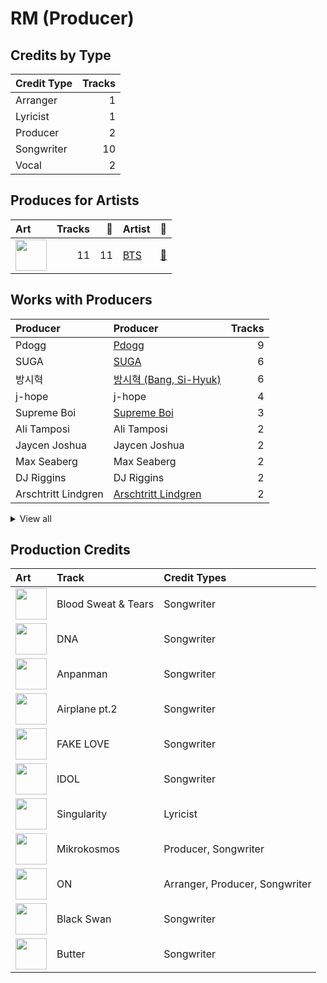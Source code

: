 # RM (Producer)

## Credits by Type

| Credit Type | Tracks |
|:---|---:|
| Arranger | 1 |
| Lyricist | 1 |
| Producer | 2 |
| Songwriter | 10 |
| Vocal | 2 |

## Produces for Artists

| Art | Tracks | 💚 | Artist | 🔗 |
|:---|---:|---:|:---|:---|
| <img src="https://i.scdn.co/image/ab6761610000e5ebd642648235ebf3460d2d1f6a" alt="" width="50" /> | 11 | 11 | [BTS](../../artists/bts/overview.md) | [🔗](https://open.spotify.com/artist/3Nrfpe0tUJi4K4DXYWgMUX) |

## Works with Producers

| Producer | Producer | Tracks |
|:---|:---|---:|
| Pdogg | [Pdogg](../pdogg/overview.md) | 9 |
| SUGA | [SUGA](../suga/overview.md) | 6 |
| 방시혁 | [방시혁 (Bang, Si-Hyuk)](../방시혁_(bang,_si-hyuk)/overview.md) | 6 |
| j-hope | j-hope | 4 |
| Supreme Boi | [Supreme Boi](../supreme_boi/overview.md) | 3 |
| Ali Tamposi | Ali Tamposi | 2 |
| Jaycen Joshua | Jaycen Joshua | 2 |
| Max Seaberg | Max Seaberg | 2 |
| DJ Riggins | DJ Riggins | 2 |
| Arschtritt Lindgren | [Arschtritt Lindgren](../arschtritt_lindgren/overview.md) | 2 |


<details>
<summary>View all</summary>

| Producer | Producer | Tracks |
|:---|:---|---:|
| Jacob Richards | Jacob Richards | 2 |
| Roman | Roman | 2 |
| Melanie Joy Fontana | Melanie Joy Fontana | 2 |
| August Rigo | August Rigo | 2 |
| Vince Nantes | Vince Nantes | 1 |
| Julia Ross | Julia Ross | 1 |
| Kass | Kass | 1 |
| Matt Thomson | Matt Thomson | 1 |
| Clyde Kelly | Clyde Kelly | 1 |
| Antonina Armato | Antonina Armato | 1 |
| Camilla Anne Stewart | Camilla Anne Stewart | 1 |
| Krysta Youngs | Krysta Youngs | 1 |
| EL CAPITXN | EL CAPITXN | 1 |
| Ryan Lawrie | Ryan Lawrie | 1 |
| Jinbo | Jinbo | 1 |
| Hiss noise | Hiss noise | 1 |
| Erik Reichers | Erik Reichers | 1 |
| Sebastian Garcia | Sebastian Garcia | 1 |
| Charlie J. Perry | Charlie J. Perry | 1 |
| 김도훈 | [김도훈 (Kim, Do-hoon)](../김도훈_(kim,_do-hoon)/overview.md) | 1 |
| Jenna Andrews | Jenna Andrews | 1 |
| Marcus McCoan | Marcus McCoan | 1 |
| DJ Swivel | DJ Swivel | 1 |
| Max Graham | Max Graham | 1 |
| Alex Bilowitz | Alex Bilowitz | 1 |
| Arcades | Arcades | 1 |
| Ron Perry | Ron Perry | 1 |
| ADORA | ADORA | 1 |
| Stephen Kirk | Stephen Kirk | 1 |
| Liza Owen | Liza Owen | 1 |
| Alex Williams | Alex Williams | 1 |
| Candace Sosa | Candace Sosa | 1 |
| Rob Grimaldi | Rob Grimaldi | 1 |

</details>


## Production Credits

| Art | Track | Credit Types |
|:---|:---|:---|
| <img src="https://i.scdn.co/image/ab67616d0000b2738bd5d941f9ced8e7f9c60dd4" alt="" width="50" /> | Blood Sweat & Tears | Songwriter |
| <img src="https://i.scdn.co/image/ab67616d0000b273f9a16d4b6cd94eca041f00b8" alt="" width="50" /> | DNA | Songwriter |
| <img src="https://i.scdn.co/image/ab67616d0000b2738fbcf6544ff02a8959a81781" alt="" width="50" /> | Anpanman | Songwriter |
| <img src="https://i.scdn.co/image/ab67616d0000b2738fbcf6544ff02a8959a81781" alt="" width="50" /> | Airplane pt.2 | Songwriter |
| <img src="https://i.scdn.co/image/ab67616d0000b2738fbcf6544ff02a8959a81781" alt="" width="50" /> | FAKE LOVE | Songwriter |
| <img src="https://i.scdn.co/image/ab67616d0000b2733825e6d4d02e4b4c0cec7e1d" alt="" width="50" /> | IDOL | Songwriter |
| <img src="https://i.scdn.co/image/ab67616d0000b2733825e6d4d02e4b4c0cec7e1d" alt="" width="50" /> | Singularity | Lyricist |
| <img src="https://i.scdn.co/image/ab67616d0000b27318d0ed4f969b376893f9a38f" alt="" width="50" /> | Mikrokosmos | Producer, Songwriter |
| <img src="https://i.scdn.co/image/ab67616d0000b273505190077497c230422f2934" alt="" width="50" /> | ON | Arranger, Producer, Songwriter |
| <img src="https://i.scdn.co/image/ab67616d0000b273505190077497c230422f2934" alt="" width="50" /> | Black Swan | Songwriter |
| <img src="https://i.scdn.co/image/ab67616d0000b273ed656680374294d5217193fa" alt="" width="50" /> | Butter | Songwriter |